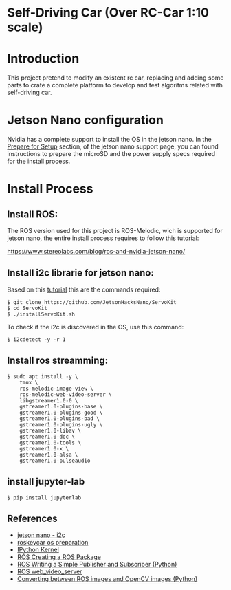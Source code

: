 # Self-Driving Car (Over RC-Car 1:10 scale)

# Introduction
This project pretend to modify an existent rc car, replacing and adding some parts to crate a complete platform to develop and test algoritms related with self-driving car.

# Jetson Nano configuration
Nvidia has a complete support to install the OS in the jetson nano. In the [Prepare for Setup](https://developer.nvidia.com/embedded/learn/get-started-jetson-nano-devkit#prepare) section, of the jetson nano support page, you can found instructions to prepare the microSD and the power supply specs required for the install process. 

# Install Process

## Install ROS:
The ROS version used for this project is ROS-Melodic, wich is supported for jetson nano, the entire install process requires to follow this tutorial:

https://www.stereolabs.com/blog/ros-and-nvidia-jetson-nano/


## Install i2c librarie for jetson nano:
Based on this [tutorial](https://www.jetsonhacks.com/2019/07/22/jetson-nano-using-i2c/) this are the commands required:

```
$ git clone https://github.com/JetsonHacksNano/ServoKit
$ cd ServoKit
$ ./installServoKit.sh
```

To check if the i2c is discovered in the OS, use this command:
```
$ i2cdetect -y -r 1
```

## Install ros streamming:
```
$ sudo apt install -y \
    tmux \
    ros-melodic-image-view \
    ros-melodic-web-video-server \
    libgstreamer1.0-0 \
    gstreamer1.0-plugins-base \
    gstreamer1.0-plugins-good \
    gstreamer1.0-plugins-bad \
    gstreamer1.0-plugins-ugly \
    gstreamer1.0-libav \
    gstreamer1.0-doc \
    gstreamer1.0-tools \
    gstreamer1.0-x \
    gstreamer1.0-alsa \
    gstreamer1.0-pulseaudio
```

## install jupyter-lab

```
$ pip install jupyterlab
```

## References ##
- [jetson nano - i2c](https://www.jetsonhacks.com/2019/07/22/jetson-nano-using-i2c/)
- [roskeycar os preparation](https://github.com/roboticamed/ROSkey-car/blob/master/doc/OS-preparation.md)
- [IPython Kernel](https://ipython.readthedocs.io/en/latest/install/kernel_install.html)
- [ROS Creating a ROS Package](http://wiki.ros.org/ROS/Tutorials/CreatingPackage)
- [ROS Writing a Simple Publisher and Subscriber (Python)](http://wiki.ros.org/ROS/Tutorials/WritingPublisherSubscriber%28python%29)
- [ROS web_video_server](https://wiki.ros.org/web_video_server)
- [Converting between ROS images and OpenCV images (Python)](http://wiki.ros.org/cv_bridge/Tutorials/ConvertingBetweenROSImagesAndOpenCVImagesPython)